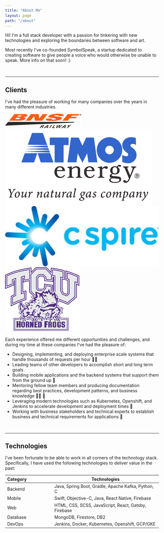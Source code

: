 ```yaml
---
title: "About Me"
layout: page
path: "/about"
---
```


Hi! I'm a full stack developer with a passion for tinkering with new technologies and exploring the boundaries between software and art.

Most recently I've co-founded SymbolSpeak, a startup dedicated to creating software to give people a voice who would otherwise be unable to speak. More info on that soon! :)

<br>
<hr class="divider-line"/>

## Clients
I've had the pleasure of working for many companies over the years in many different industries.

<div class="row">
    <div class="columnOneQuarter">
        <img class="columnImage" src="./bnsf.png"/>
    </div>
    <div class="columnOneQuarter">
        <img class="columnImage" src="./atmos.png"/>
    </div>
    <div class="columnOneQuarter">
        <img class="columnImage" src="./cspire.png"/>
    </div>
    <div class="columnOneQuarter">
        <img class="columnImage" src="./tcu.png"/>
    </div>
</div>
 
 <br>
Each experience offered me different opportunities and challenges, and during my time at these companies I've had the pleasure of:

* Designing, implementing, and deploying enterprise scale systems that handle thousands of requests per hour 👨‍💻
* Leading teams of other developers to accomplish short and long term goals 
* Building mobile applications and the backend systems that support them from the ground up 📱
* Mentoring fellow team members and producing documentation regarding best practices, development patterns, and business knowledge 👨‍🏫 📖
* Leveraging modern technologies such as Kubernetes, Openshift, and Jenkins to accelerate development and deployment times 🚀
* Working with business stakeholders and technical experts to establish business and technical requirements for applications 📝

<br>
<hr class="divider-line"/>

## Technologies

I've been fortunate to be able to work in all corners of the technology stack. Specifically, I have used the following technologies to deliver value in the past:

| Category | | Technologies                                         |
|----------|-|------------------------------------------------------|
| Backend  | &#8198;&#8198;&#8198;&#8195;&#8195;&#8195;&#8195;|    Java, Spring Boot, Gradle, Apache Kafka, Python, C   |
| Mobile   | | Swift, Objective-C, Java, React Native, Firebase     |
| Web     | | HTML, CSS, SCSS, JavaScript, React, Gatsby, Firebase |
| Database | | MongoDB, Firestore, DB2                              |
| DevOps   | | Jenkins, Docker, Kubernetes, Openshift, GCP/GKE      |